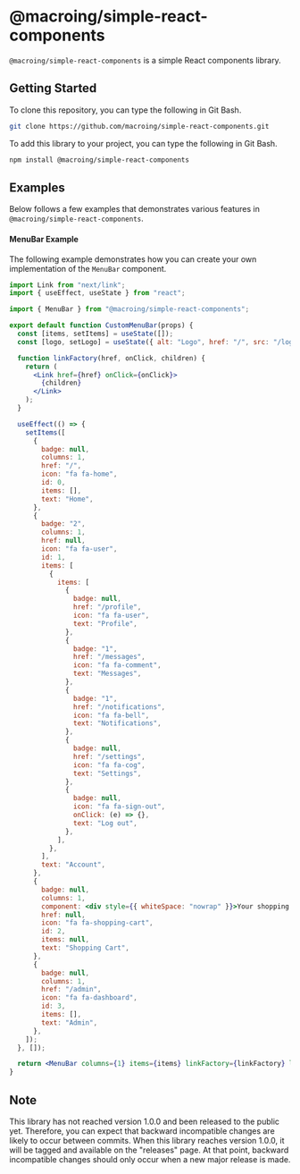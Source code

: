 @macroing/simple-react-components
=================================
`@macroing/simple-react-components` is a simple React components library.

Getting Started
---------------
To clone this repository, you can type the following in Git Bash.

```bash
git clone https://github.com/macroing/simple-react-components.git
```

To add this library to your project, you can type the following in Git Bash.

```bash
npm install @macroing/simple-react-components
```

Examples
--------
Below follows a few examples that demonstrates various features in `@macroing/simple-react-components`.

#### MenuBar Example
The following example demonstrates how you can create your own implementation of the `MenuBar` component.
```jsx
import Link from "next/link";
import { useEffect, useState } from "react";

import { MenuBar } from "@macroing/simple-react-components";

export default function CustomMenuBar(props) {
  const [items, setItems] = useState([]);
  const [logo, setLogo] = useState({ alt: "Logo", href: "/", src: "/logo.png" });

  function linkFactory(href, onClick, children) {
    return (
      <Link href={href} onClick={onClick}>
        {children}
      </Link>
    );
  }

  useEffect(() => {
    setItems([
      {
        badge: null,
        columns: 1,
        href: "/",
        icon: "fa fa-home",
        id: 0,
        items: [],
        text: "Home",
      },
      {
        badge: "2",
        columns: 1,
        href: null,
        icon: "fa fa-user",
        id: 1,
        items: [
          {
            items: [
              {
                badge: null,
                href: "/profile",
                icon: "fa fa-user",
                text: "Profile",
              },
              {
                badge: "1",
                href: "/messages",
                icon: "fa fa-comment",
                text: "Messages",
              },
              {
                badge: "1",
                href: "/notifications",
                icon: "fa fa-bell",
                text: "Notifications",
              },
              {
                badge: null,
                href: "/settings",
                icon: "fa fa-cog",
                text: "Settings",
              },
              {
                badge: null,
                icon: "fa fa-sign-out",
                onClick: (e) => {},
                text: "Log out",
              },
            ],
          },
        ],
        text: "Account",
      },
      {
        badge: null,
        columns: 1,
        component: <div style={{ whiteSpace: "nowrap" }}>Your shopping cart is empty.</div>,
        href: null,
        icon: "fa fa-shopping-cart",
        id: 2,
        items: null,
        text: "Shopping Cart",
      },
      {
        badge: null,
        columns: 1,
        href: "/admin",
        icon: "fa fa-dashboard",
        id: 3,
        items: [],
        text: "Admin",
      },
    ]);
  }, []);

  return <MenuBar columns={1} items={items} linkFactory={linkFactory} logo={logo} />;
}
```

Note
----
This library has not reached version 1.0.0 and been released to the public yet. Therefore, you can expect that backward incompatible changes are likely to occur between commits. When this library reaches version 1.0.0, it will be tagged and available on the "releases" page. At that point, backward incompatible changes should only occur when a new major release is made.